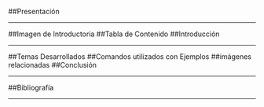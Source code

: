 
##Presentación 
___

##Imagen de Introductoria
##Tabla de Contenido
##Introducción
___
##Temas Desarrollados
##Comandos utilizados con Ejemplos
##imágenes relacionadas
##Conclusión
___
##Bibliografía
___
 